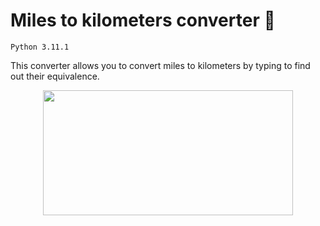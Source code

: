 # Miles to kilometers converter 📏
`Python 3.11.1`

This converter allows you to convert miles to kilometers by typing to find out their equivalence.

<p align="center">
  <img src="https://user-images.githubusercontent.com/89556233/231874770-6f8f54fc-cf71-49ab-849f-67fff97dff4a.gif" width="400" height="200" style="text-align:center;">
</p>

